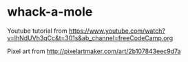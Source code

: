# whack-a-mole

Youtube tutorial from https://www.youtube.com/watch?v=lhNdUVh3qCc&t=301s&ab_channel=freeCodeCamp.org

Pixel art from http://pixelartmaker.com/art/2b107843eec9d7a